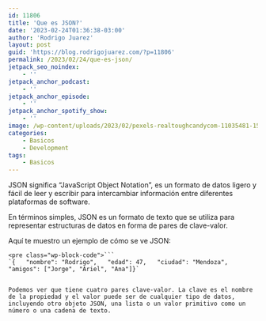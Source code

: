 ```yaml
---
id: 11806
title: 'Que es JSON?'
date: '2023-02-24T01:36:38-03:00'
author: 'Rodrigo Juarez'
layout: post
guid: 'https://blog.rodrigojuarez.com/?p=11806'
permalink: /2023/02/24/que-es-json/
jetpack_seo_noindex:
    - ''
jetpack_anchor_podcast:
    - ''
jetpack_anchor_episode:
    - ''
jetpack_anchor_spotify_show:
    - ''
image: /wp-content/uploads/2023/02/pexels-realtoughcandycom-11035481-1568x1045.jpg
categories:
    - Basicos
    - Development
tags:
    - Basicos
---
```


JSON significa “JavaScript Object Notation”, es un formato de datos ligero y fácil de leer y escribir para intercambiar información entre diferentes plataformas de software.

En términos simples, JSON es un formato de texto que se utiliza para representar estructuras de datos en forma de pares de clave-valor.

Aquí te muestro un ejemplo de cómo se ve JSON:

```
<pre class="wp-block-code">```
`{   "nombre": "Rodrigo",   "edad": 47,   "ciudad": "Mendoza",   "amigos": ["Jorge", "Ariel", "Ana"]}`
```
```

Podemos ver que tiene cuatro pares clave-valor. La clave es el nombre de la propiedad y el valor puede ser de cualquier tipo de datos, incluyendo otro objeto JSON, una lista o un valor primitivo como un número o una cadena de texto.